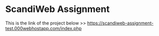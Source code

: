 # ScandiWeb Assignment
This is the link of the project below >>
https://scandiweb-assignment-test.000webhostapp.com/index.php

